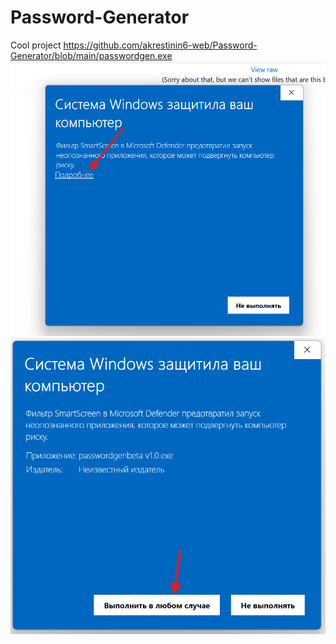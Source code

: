 # Password-Generator
Cool project
https://github.com/akrestinin6-web/Password-Generator/blob/main/passwordgen.exe
![Описание изображения](1-stimage.png)
![](2-ndimage.png)
